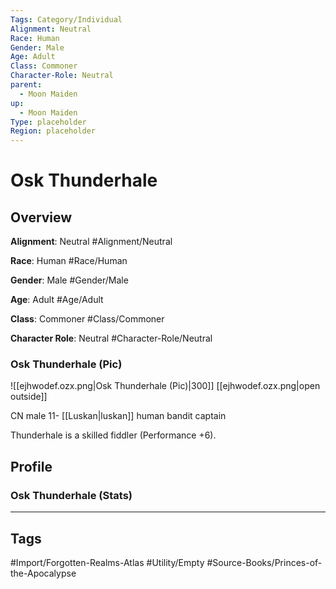 ```yaml
---
Tags: Category/Individual
Alignment: Neutral
Race: Human
Gender: Male
Age: Adult
Class: Commoner
Character-Role: Neutral
parent:
  - Moon Maiden
up:
  - Moon Maiden
Type: placeholder
Region: placeholder
---
```

# Osk Thunderhale
## Overview
**Alignment**: Neutral
#Alignment/Neutral

**Race**: Human
#Race/Human

**Gender**: Male
#Gender/Male

**Age**: Adult
#Age/Adult

**Class**: Commoner
#Class/Commoner

**Character Role**: Neutral
#Character-Role/Neutral

### Osk Thunderhale (Pic)
![[ejhwodef.ozx.png|Osk Thunderhale (Pic)|300]]
[[ejhwodef.ozx.png|open outside]]

CN male 11- [[Luskan|luskan]] human bandit captain

Thunderhale is a skilled fiddler (Performance +6).

## Profile
### Osk Thunderhale (Stats)



---
## Tags
#Import/Forgotten-Realms-Atlas #Utility/Empty #Source-Books/Princes-of-the-Apocalypse


